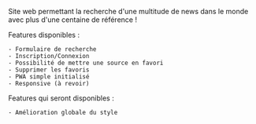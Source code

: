 

Site web permettant la recherche d'une multitude de news dans le monde avec plus d'une centaine de référence !

Features disponibles :

    - Formulaire de recherche
    - Inscription/Connexion
    - Possibilité de mettre une source en favori
    - Supprimer les favoris
    - PWA simple initialisé
    - Responsive (à revoir)

Features qui seront disponibles :

    - Amélioration globale du style


